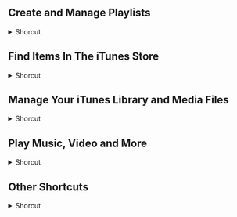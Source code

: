 ## Create and Manage Playlists
<details>
           <summary>Shorcut</summary>

Shortcut | Description
------------ | -------------
Cmd + N | Create a new playlist | 
Cmd + R | Refresh a genius playlist (when the playlist is selected) | 
Cmd +Delete | Delete the selected playlist without confirming that you want to delete it | 
Option + Cmd + N | Create a new smart Playlist | 
Option + Delete | Delete the selected song from your library and all playlists | 
Option + Space bar | Start genius shuffle | 
Shift + Cmd + N | Create a playlist from a selection of songs | 

</details>

## Find Items In The iTunes Store
<details>
           <summary>Shorcut</summary>

Shortcut | Description
------------ | -------------
Cmd + [ (left bracket ) | Go to the previous page in the iTunes Store | 
Cmd + ] (right bracket) | Go to the next page in the iTunes Store | 
Cmd + R | Reload the current page | 

</details>

## Manage Your iTunes Library and Media Files
<details>
           <summary>Shorcut</summary>

Shortcut | Description
------------ | -------------
Cmd + A | Select all the songs in the list | 
Cmd + C | Copy the selected songs information or artwork. | 
Cmd + O | Add a file to your music library | 
Cmd + V | Paste the selected songs information or artwork. | 
Cmd + X | Cut the selected songs information or artwork. | 
Cmd + Z | Undo your last typing change while editing an items information. | 
Cmd +F | Select the search field | 
Shift + Cmd + A | Deselect all the songs in the list | 
Shift + Cmd + R | Show where a song file is located | 

</details>

## Play Music, Video and More
<details>
           <summary>Shorcut</summary>

Shortcut | Description
------------ | -------------
Cmd + Down Arrow | Decrease the volume | 
Cmd + Full Stop | Stop playing the selected song | 
Cmd + L | Show the currently playing song in the list | 
Cmd + U | Stream audio file at a specific URL to iTunes | 
Cmd + Up Arrow | Increase the volume | 
Left Arrow | When a song is playing, play the previous song in a list | 
Option + Cmd + Left Arrow | Move backwards within a song | 
Option + Cmd + Down Arrow | Mute (and unmute) the sound (song keeps playing) | 
Option + Cmd + E | Open the equaliser | 
Option + Cmd + Right Arrow | Move forwards within a song | 
Option + Cmd + U | Show the up next list | 
Option + Left Arrow | Listen to the previous album in a list | 
Option + Right Arrow | Listen to the next album in a list | 
Return | Play the currently selected song from the beginning | 
Right Arrow | When a song is playing, play the next song in a list | 
Shift + Cmd + Left Arrow | Go to the last chapter (if available) | 
Shift + Cmd + Right Arrow | Go to the next chapter (if available) | 
Space bar | Start playing or pause the selected song | 

</details>

## Other Shortcuts
<details>
           <summary>Shorcut</summary>

Shortcut | Description
------------ | -------------
Cmd + ,(comma) | Open iTunes preferences | 
Cmd + ? | Open iTunes help menu | 
Cmd + E | Eject a CD | 
Cmd + Q | Quit iTunes | 
</details>
